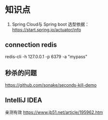 # 知识点
1. Spring Cloud与 Spring boot 选型依据：https://start.spring.io/actuator/info


## connection redis
redis-cli -h 127.0.0.1 -p 6379 -a "mypass"


## 秒杀的问题
https://github.com/sonake/seconds-kill-demo


## IntelliJ IDEA
亲测有效
https://www.jb51.net/article/195962.htm

